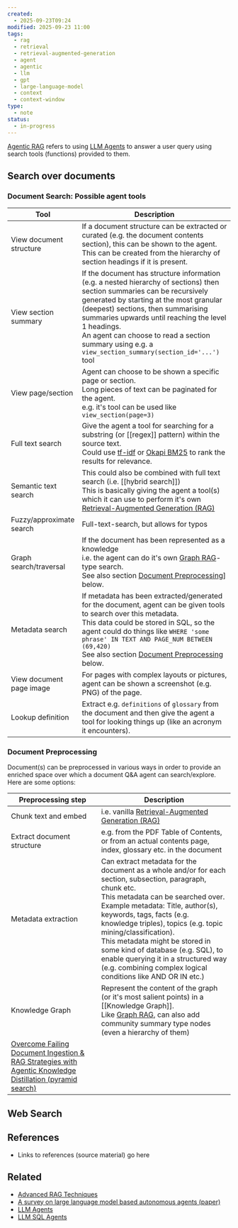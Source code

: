 ```yaml
---
created:
  - 2025-09-23T09:24
modified: 2025-09-23 11:00
tags:
  - rag
  - retrieval
  - retrieval-augmented-generation
  - agent
  - agentic
  - llm
  - gpt
  - large-language-model
  - context
  - context-window
type:
  - note
status:
  - in-progress
---
```

[Agentic RAG](Agentic%20RAG) refers to using [LLM Agents](LLM%20Agents.md) to answer a user query using search tools (functions) provided to them.

## Search over documents

### Document Search: Possible agent tools

| Tool                     | Description                                                                                                                                                                                                                                                                                                                                                                  |
| ------------------------ | ---------------------------------------------------------------------------------------------------------------------------------------------------------------------------------------------------------------------------------------------------------------------------------------------------------------------------------------------------------------------------- |
| View document structure  | If a document structure can be extracted or curated (e.g. the document contents section), this can be shown to the agent.<br>This can be created from the hierarchy of section headings if it is present.                                                                                                                                                                    |
| View section summary     | If the document has structure information (e.g. a nested hierarchy of sections) then section summaries can be recursively generated by starting at the most granular (deepest) sections, then summarising summaries upwards until reaching the level 1 headings.<br>An agent can choose to read a section summary using e.g. a `view_section_summary(section_id='...')` tool |
| View page/section        | Agent can choose to be shown a specific page or section.<br>Long pieces of text can be paginated for the agent.<br>e.g. it's tool can be used like `view_section(page=3)`                                                                                                                                                                                                    |
| Full text search         | Give the agent a tool for searching for a substring (or [[regex]] pattern) within the source text.<br>Could use [tf-idf](tf-idf.md) or [Okapi BM25](Okapi%20BM25.md) to rank the results for relevance.                                                                                                                                                                      |
| Semantic text search     | This could also be combined with full text search (i.e.  [[hybrid search]])<br>This is basically giving the agent a tool(s) which it can use to perform it's own [Retrieval-Augmented Generation (RAG)](Retrieval-Augmented%20Generation%20(RAG).md)                                                                                                                         |
| Fuzzy/approximate search | Full-text-search, but allows for typos                                                                                                                                                                                                                                                                                                                                       |
| Graph search/traversal   | If the document has been represented as a knowledge<br>i.e. the agent can do it's own [Graph RAG](Graph%20RAG.md)-type search.<br>See also section [Document Preprocessing](#Document%20Preprocessing)] below.                                                                                                                                                               |
| Metadata search          | If metadata has been extracted/generated for the document, agent can be given tools to search over this metadata.<br>This data could be stored in SQL, so the agent could do things like `WHERE 'some phrase' IN TEXT AND PAGE_NUM BETWEEN (69,420)`<br>See also section [Document Preprocessing](#Document%20Preprocessing) below.                                          |
| View document page image | For pages with complex layouts or pictures, agent can be shown a screenshot (e.g. PNG) of the page.                                                                                                                                                                                                                                                                          |
| Lookup definition        | Extract e.g. `definitions` of `glossary` from the document and then give the agent a tool for looking things up (like an acronym it encounters).                                                                                                                                                                                                                             |

### Document Preprocessing

Document(s) can be preprocessed in various ways in order to provide an enriched space over which a document Q&A agent can search/explore. Here are some options:

| Preprocessing step                                                                                                                                                                                                                                | Description                                                                                                                                                                                                                                                                                                                                                                                                                                                          |
| ------------------------------------------------------------------------------------------------------------------------------------------------------------------------------------------------------------------------------------------------- | -------------------------------------------------------------------------------------------------------------------------------------------------------------------------------------------------------------------------------------------------------------------------------------------------------------------------------------------------------------------------------------------------------------------------------------------------------------------- |
| Chunk text and embed                                                                                                                                                                                                                              | i.e. vanilla [Retrieval-Augmented Generation (RAG)](Retrieval-Augmented%20Generation%20(RAG).md)                                                                                                                                                                                                                                                                                                                                                                     |
| Extract document structure                                                                                                                                                                                                                        | e.g. from the PDF Table of Contents, or from an actual contents page, index, glossary etc. in the document                                                                                                                                                                                                                                                                                                                                                           |
| Metadata extraction                                                                                                                                                                                                                               | Can extract metadata for the document as a whole and/or for each section, subsection, paragraph, chunk etc.<br>This metadata can be searched over.<br>Example metadata: Title, author(s), keywords, tags, facts (e.g. knowledge triples), topics (e.g. topic mining/classification).<br>This metadata might be stored in some kind of database (e.g. SQL), to enable querying it in a structured way (e.g. combining complex logical conditions like AND OR IN etc.) |
| Knowledge Graph                                                                                                                                                                                                                                   | Represent the content of the graph (or it's most salient points) in a [[Knowledge Graph]].<br>Like [Graph RAG](Graph%20RAG.md), can also add community summary type nodes (even a hierarchy of them)<br>                                                                                                                                                                                                                                                             |
| [Overcome Failing Document Ingestion & RAG Strategies with Agentic Knowledge Distillation (pyramid search)](Overcome%20Failing%20Document%20Ingestion%20&%20RAG%20Strategies%20with%20Agentic%20Knowledge%20Distillation%20(pyramid%20search).md) |                                                                                                                                                                                                                                                                                                                                                                                                                                                                      |
## Web Search


## References
* Links to references (source material) go here
## Related
* [Advanced RAG Techniques](Advanced%20RAG%20Techniques.md)
* [A survey on large language model based autonomous agents (paper)](A%20survey%20on%20large%20language%20model%20based%20autonomous%20agents%20(paper).md)
* [LLM Agents](LLM%20Agents.md)
* [LLM SQL Agents](LLM%20SQL%20Agents.md)
